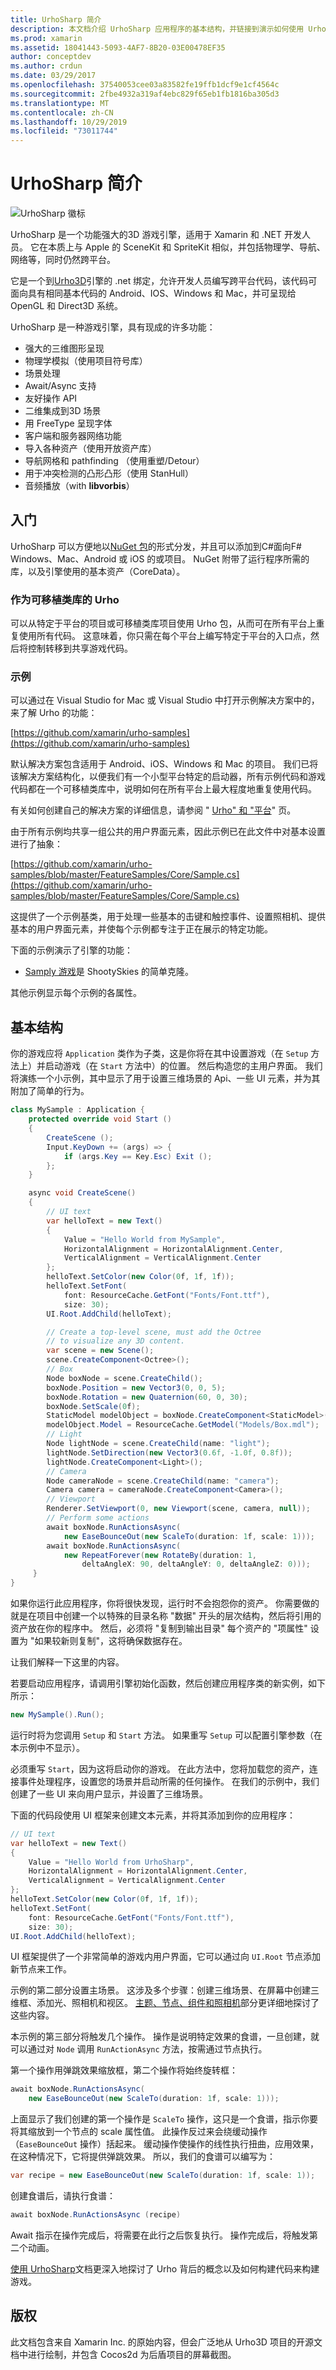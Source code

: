 ```yaml
---
title: UrhoSharp 简介
description: 本文档介绍 UrhoSharp 应用程序的基本结构，并链接到演示如何使用 UrhoSharp 的各种指南和示例应用程序。
ms.prod: xamarin
ms.assetid: 18041443-5093-4AF7-8B20-03E00478EF35
author: conceptdev
ms.author: crdun
ms.date: 03/29/2017
ms.openlocfilehash: 37540053cee03a83582fe19ffb1dcf9e1cf4564c
ms.sourcegitcommit: 2fbe4932a319af4ebc829f65eb1fb1816ba305d3
ms.translationtype: MT
ms.contentlocale: zh-CN
ms.lasthandoff: 10/29/2019
ms.locfileid: "73011744"
---
```

# <a name="introduction-to-urhosharp"></a>UrhoSharp 简介

![UrhoSharp 徽标](introduction-images/urhosharp-icon.png)

UrhoSharp 是一个功能强大的3D 游戏引擎，适用于 Xamarin 和 .NET 开发人员。  它在本质上与 Apple 的 SceneKit 和 SpriteKit 相似，并包括物理学、导航、网络等，同时仍然跨平台。

它是一个到[Urho3D](https://urho3d.github.io/)引擎的 .net 绑定，允许开发人员编写跨平台代码，该代码可面向具有相同基本代码的 Android、IOS、Windows 和 Mac，并可呈现给 OpenGL 和 Direct3D 系统。

UrhoSharp 是一种游戏引擎，具有现成的许多功能：

- 强大的三维图形呈现
- 物理学模拟（使用项目符号库）
- 场景处理
- Await/Async 支持
- 友好操作 API
- 二维集成到3D 场景
- 用 FreeType 呈现字体
- 客户端和服务器网络功能
- 导入各种资产（使用开放资产库）
- 导航网格和 pathfinding （使用重塑/Detour）
- 用于冲突检测的凸形凸形（使用 StanHull）
- 音频播放（with **libvorbis**）

## <a name="get-started"></a>入门

UrhoSharp 可以方便地以[NuGet 包](https://www.nuget.org/)的形式分发，并且可以添加到C#面向F# Windows、Mac、Android 或 iOS 的或项目。  NuGet 附带了运行程序所需的库，以及引擎使用的基本资产（CoreData）。

### <a name="urho-as-a-portable-class-library"></a>作为可移植类库的 Urho

可以从特定于平台的项目或可移植类库项目使用 Urho 包，从而可在所有平台上重复使用所有代码。  这意味着，你只需在每个平台上编写特定于平台的入口点，然后将控制转移到共享游戏代码。

### <a name="samples"></a>示例

可以通过在 Visual Studio for Mac 或 Visual Studio 中打开示例解决方案中的，来了解 Urho 的功能：

[https://github.com/xamarin/urho-samples](https://github.com/xamarin/urho-samples)

默认解决方案包含适用于 Android、iOS、Windows 和 Mac 的项目。  我们已将该解决方案结构化，以便我们有一个小型平台特定的启动器，所有示例代码和游戏代码都在一个可移植类库中，说明如何在所有平台上最大程度地重复使用代码。

有关如何创建自己的解决方案的详细信息，请参阅 " [Urho" 和 "平台](~/graphics-games/urhosharp/platform/index.md)" 页。

由于所有示例均共享一组公共的用户界面元素，因此示例已在此文件中对基本设置进行了抽象：

[https://github.com/xamarin/urho-samples/blob/master/FeatureSamples/Core/Sample.cs](https://github.com/xamarin/urho-samples/blob/master/FeatureSamples/Core/Sample.cs)

这提供了一个示例基类，用于处理一些基本的击键和触控事件、设置照相机、提供基本的用户界面元素，并使每个示例都专注于正在展示的特定功能。

下面的示例演示了引擎的功能：

- [Samply 游戏](https://github.com/xamarin/urho-samples/tree/master/SamplyGame)是 ShootySkies 的简单克隆。

其他示例显示每个示例的各属性。

## <a name="basic-structure"></a>基本结构

你的游戏应将 `Application` 类作为子类，这是你将在其中设置游戏（在 `Setup` 方法上）并启动游戏（在 `Start` 方法中）的位置。  然后构造您的主用户界面。  我们将演练一个小示例，其中显示了用于设置三维场景的 Api、一些 UI 元素，并为其附加了简单的行为。

```csharp
class MySample : Application {
    protected override void Start ()
    {
        CreateScene ();
        Input.KeyDown += (args) => {
            if (args.Key == Key.Esc) Exit ();
        };
    }

    async void CreateScene()
    {
        // UI text
        var helloText = new Text()
        {
            Value = "Hello World from MySample",
            HorizontalAlignment = HorizontalAlignment.Center,
            VerticalAlignment = VerticalAlignment.Center
        };
        helloText.SetColor(new Color(0f, 1f, 1f));
        helloText.SetFont(
            font: ResourceCache.GetFont("Fonts/Font.ttf"),
            size: 30);
        UI.Root.AddChild(helloText);

        // Create a top-level scene, must add the Octree
        // to visualize any 3D content.
        var scene = new Scene();
        scene.CreateComponent<Octree>();
        // Box
        Node boxNode = scene.CreateChild();
        boxNode.Position = new Vector3(0, 0, 5);
        boxNode.Rotation = new Quaternion(60, 0, 30);
        boxNode.SetScale(0f);
        StaticModel modelObject = boxNode.CreateComponent<StaticModel>();
        modelObject.Model = ResourceCache.GetModel("Models/Box.mdl");
        // Light
        Node lightNode = scene.CreateChild(name: "light");
        lightNode.SetDirection(new Vector3(0.6f, -1.0f, 0.8f));
        lightNode.CreateComponent<Light>();
        // Camera
        Node cameraNode = scene.CreateChild(name: "camera");
        Camera camera = cameraNode.CreateComponent<Camera>();
        // Viewport
        Renderer.SetViewport(0, new Viewport(scene, camera, null));
        // Perform some actions
        await boxNode.RunActionsAsync(
            new EaseBounceOut(new ScaleTo(duration: 1f, scale: 1)));
        await boxNode.RunActionsAsync(
            new RepeatForever(new RotateBy(duration: 1,
                deltaAngleX: 90, deltaAngleY: 0, deltaAngleZ: 0)));
     }
}
```

如果你运行此应用程序，你将很快发现，运行时不会抱怨你的资产。  你需要做的就是在项目中创建一个以特殊的目录名称 "数据" 开头的层次结构，然后将引用的资产放在你的程序中。  然后，必须将 "复制到输出目录" 每个资产的 "项属性" 设置为 "如果较新则复制"，这将确保数据存在。

让我们解释一下这里的内容。

若要启动应用程序，请调用引擎初始化函数，然后创建应用程序类的新实例，如下所示：

```csharp
new MySample().Run();
```

运行时将为您调用 `Setup` 和 `Start` 方法。  如果重写 `Setup` 可以配置引擎参数（在本示例中不显示）。

必须重写 `Start`，因为这将启动你的游戏。  在此方法中，您将加载您的资产，连接事件处理程序，设置您的场景并启动所需的任何操作。  在我们的示例中，我们创建了一些 UI 来向用户显示，并设置了三维场景。

下面的代码段使用 UI 框架来创建文本元素，并将其添加到你的应用程序：

```csharp
// UI text
var helloText = new Text()
{
    Value = "Hello World from UrhoSharp",
    HorizontalAlignment = HorizontalAlignment.Center,
    VerticalAlignment = VerticalAlignment.Center
};
helloText.SetColor(new Color(0f, 1f, 1f));
helloText.SetFont(
    font: ResourceCache.GetFont("Fonts/Font.ttf"),
    size: 30);
UI.Root.AddChild(helloText);
```

UI 框架提供了一个非常简单的游戏内用户界面，它可以通过向 `UI.Root` 节点添加新节点来工作。

示例的第二部分设置主场景。  这涉及多个步骤：创建三维场景、在屏幕中创建三维框、添加光、照相机和视区。  [主题、节点、组件和照相机](~/graphics-games/urhosharp/using.md#scenenodescomponentsandcameras)部分更详细地探讨了这些内容。

本示例的第三部分将触发几个操作。  操作是说明特定效果的食谱，一旦创建，就可以通过对 `Node` 调用 `RunActionAsync` 方法，按需通过节点执行。

第一个操作用弹跳效果缩放框，第二个操作将始终旋转框：

```csharp
await boxNode.RunActionsAsync(
    new EaseBounceOut(new ScaleTo(duration: 1f, scale: 1)));
```

上面显示了我们创建的第一个操作是 `ScaleTo` 操作，这只是一个食谱，指示你要将其缩放到一个节点的 scale 属性值。  此操作反过来会绕缓动操作（`EaseBounceOut` 操作）括起来。  缓动操作使操作的线性执行扭曲，应用效果，在这种情况下，它将提供弹跳效果。
所以，我们的食谱可以编写为：

```csharp
var recipe = new EaseBounceOut(new ScaleTo(duration: 1f, scale: 1));
```

创建食谱后，请执行食谱：

```csharp
await boxNode.RunActionsAsync (recipe)
```

Await 指示在操作完成后，将需要在此行之后恢复执行。  操作完成后，将触发第二个动画。

[使用 UrhoSharp](~/graphics-games/urhosharp/using.md)文档更深入地探讨了 Urho 背后的概念以及如何构建代码来构建游戏。

## <a name="copyrights"></a>版权

此文档包含来自 Xamarin Inc. 的原始内容，但会广泛地从 Urho3D 项目的开源文档中进行绘制，并包含 Cocos2d 为后盾项目的屏幕截图。
